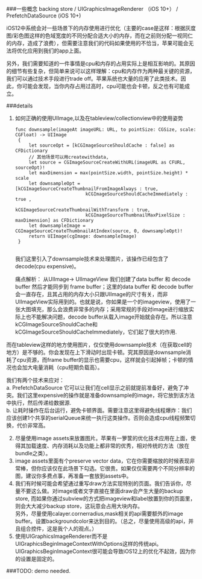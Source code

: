 ###一些概念
backing store / UIGraphicsImageRenderer （iOS 10+） / PrefetchDataSource (iOS 10+)

iOS12中系统会对一些场景下的内存使用进行优化（主要的case是这样：根据灰度图/彩色图这样的色域宽度的不同分配合适大小的内存，而在之前则分配一视同仁的内存，造成了浪费），但需要注意我们的代码如果使用的不恰当，苹果可能会无法将优化应用到我们的app上面。

  
另外，我们需要知道的一件事情是cpu和内存的占用实际上是相互影响的。其原因的细节有些复杂，但简单来说可以这样理解：cpu和内存作为两种最关键的资源，我们可以通过技术手段进行trade off。苹果系统也大量的应用了此类技术。因此，你可能会发现，当你内存占用过高时，cpu可能也会卡顿，反之也有可能成立。

###details
1. 如何正确的使用UIImage,以及在tableview/collectionview中的使用姿势  

   ```
   func downsample(imageAt imageURL: URL, to pointSize: CGSize, scale: CGFloat) -> UIImage
    {
        let sourceOpt = [kCGImageSourceShouldCache : false] as CFDictionary
        // 其他场景可以用createwithdata,
        let source = CGImageSourceCreateWithURL(imageURL as CFURL, sourceOpt)!
        let maxDimension = max(pointSize.width, pointSize.height) * scale
        let downsampleOpt = [kCGImageSourceCreateThumbnailFromImageAlways : true,
                             kCGImageSourceShouldCacheImmediately : true ,
                             kCGImageSourceCreateThumbnailWithTransform : true,
                             kCGImageSourceThumbnailMaxPixelSize : maxDimension] as CFDictionary
        let downsampleImage = CGImageSourceCreateThumbnailAtIndex(source, 0, downsampleOpt)!
        return UIImage(cgImage: downsampleImage)
    }
    
   ```
   我们这里引入了downsample技术来处理图片，该操作已经包含了decode(cpu expensive)。  
   
   痛点解析：
   从UIImage-> UIImageView 我们创建了data buffer 和 decode buffer 然后才能同步到 frame buffer；这里的data buffer 和 decode buffer会一直存在，且其占用的内存大小只跟UIImage的尺寸有关，而非UIImageView实际用到的。也就是说，你如果是一个的imageview，使用了一张大图填充，那么会浪费非常多的内存；采用常规的手段对image进行缩放实际上也不能解决问题，decode buffer从载入image开始就会存在。所以注意kCGImageSourceShouldCache和kCGImageSourceShouldCacheImmediately，它们起了很大的作用.
     
 而在tableview这样的地方使用图片，仅仅使用downsample技术（在获取cell的地方）是不够的。你会发现在上下滑动时出现卡顿。究其原因是downsample消耗了cpu资源，而frame buffer的显示也需要cpu，这样就会引起掉帧；卡顿的情况也会加大电量消耗（cpu短期负载高）。  
 
 我们有两个技术来应对：  
 a. PrefetchDataSource 它可以让我们在cell显示之前就提前准备好，避免了冲突。我们这里expensive的操作就是准备downsample的image，将它放到该方法中执行，然后传递给数据源.  
 b. 让耗时操作在后台运行，避免卡顿界面。需要注意这里得避免线程爆炸：我们应该创建1个共享的serialQueue来统一执行这类操作。否则会造成cpu线程频繁切换，代价非常高。

2. 尽量使用image assets来放置图片。苹果有一箩筐的优化技术应用在上面，使得其加载速度、内存消耗以及功能上都非常的优秀，相对传统的方法（放在bundle之类）。
3. image assets里面有个preserve vector data，它在你需要缩放的时候表现非常棒，但你应该仅在此场景下勾选。它很贵。如果仅仅需要两个不同分辨率的图，建议你多费点事，再准备一套放到assets中。
4. 我们有时候可能会希望通过重写draw方法实现特别的页面。我们告诉你，尽量不要这么做。对image或者文字直接在里面draw会产生大量的backup store, 而如果你通过subview的方式把imageview和label放置到你的页面里，则会大大减少backup store，这玩意会占用大块内存。   
另外，尽量使用calayer.cornerradius,mask相关的api需要额外的image buffer。设置backgroundcolor来达到目的。（总之，尽量使用高级的api，并且组合控件，这是我个人的观点。）
5. 使用UIGraphicsImageRenderer而不是UIGraphicsBeginImageContextWithOptions这样的传统api。UIGraphicsBeginImageContext很可能会导致iOS12上的优化不起效，因为你的设置是固定的。

###TODO: demo needed.
